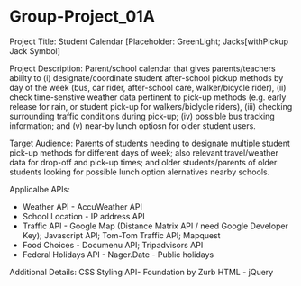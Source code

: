 # Group-Project_01A

Project Title:  Student Calendar [Placeholder:  GreenLight; Jacks[withPickup Jack Symbol]

Project Description:  Parent/school calendar that gives parents/teachers ability to (i) designate/coordinate student after-school pickup methods by day of the week (bus, car rider, after-school care, walker/bicycle rider), (ii) check time-senstive weather data pertinent to pick-up methods (e.g. early release for rain, or student pick-up for walkers/biclycle riders), (iii) checking surrounding traffic conditions during pick-up; (iv) possible bus tracking information; and (v) near-by lunch optiosn for older student users.

Target Audience:  Parents of students needing to designate multiple student pick-up methods for different days of week; also relevant travel/weather data for drop-off and pick-up times; and older students/parents of older students looking for possible lunch option alernatives nearby schools.

Applicalbe APIs:
 - Weather API - AccuWeather API
 - School Location - IP address API
 - Traffic API - Google Map (Distance Matrix API / need Google Developer Key); Javascript API; Tom-Tom Traffic API; Mapquest
 - Food Choices - Documenu API; Tripadvisors API
 - Federal Holidays API - Nager.Date - Public holidays

Additional Details:
    CSS Styling API- Foundation by Zurb
    HTML - jQuery

